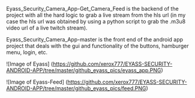 Eyass_Security_Camera_App-Get_Camera_Feed is the backend of the project with all the hard logic to grab a live stream from the hls url (in my case the hls url was obtained by using a python script to grab the .m3u8 video url of a live twitch stream).

Eyass_Security_Camera_App-master is the front end of the android app project that deals with the gui and functionality of the buttons, hamburger menu, login, etc.


![Image of Eyass] (https://github.com/xerox777/EYASS-SECURITY-ANDROID-APP/tree/master/github_eyass_pics/eyass_app.PNG)


![Image of Eyass-Feed] (https://github.com/xerox777/EYASS-SECURITY-ANDROID-APP/tree/master/github_eyass_pics/feed.PNG)
